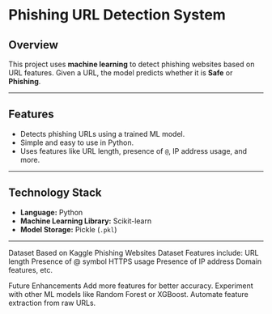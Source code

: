 # Phishing URL Detection System

## Overview
This project uses **machine learning** to detect phishing websites based on URL features. Given a URL, the model predicts whether it is **Safe** or **Phishing**.

---

## Features
- Detects phishing URLs using a trained ML model.
- Simple and easy to use in Python.
- Uses features like URL length, presence of `@`, IP address usage, and more.

---

## Technology Stack
- **Language:** Python
- **Machine Learning Library:** Scikit-learn
- **Model Storage:** Pickle (`.pkl`)

---
Dataset
Based on Kaggle Phishing Websites Dataset
Features include:
URL length
Presence of @ symbol
HTTPS usage
Presence of IP address
Domain features, etc.

Future Enhancements
Add more features for better accuracy.
Experiment with other ML models like Random Forest or XGBoost.
Automate feature extraction from raw URLs.
